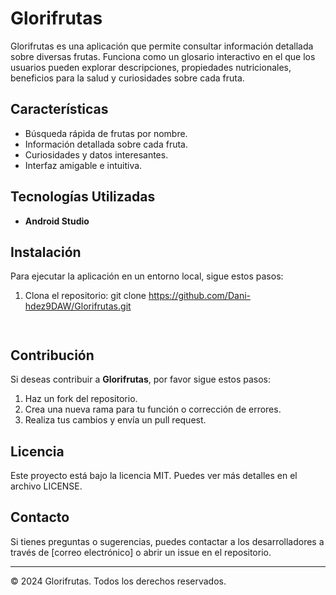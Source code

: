 # Glorifrutas

Glorifrutas es una aplicación que permite consultar información detallada sobre diversas frutas. Funciona como un glosario interactivo en el que los usuarios pueden explorar descripciones, propiedades nutricionales, beneficios para la salud y curiosidades sobre cada fruta.

## Características
- Búsqueda rápida de frutas por nombre.
- Información detallada sobre cada fruta.
- Curiosidades y datos interesantes.
- Interfaz amigable e intuitiva.

## Tecnologías Utilizadas
- **Android Studio** 

## Instalación
Para ejecutar la aplicación en un entorno local, sigue estos pasos:

1. Clona el repositorio:
   git clone https://github.com/Dani-hdez9DAW/Glorifrutas.git

   ```


## Contribución
Si deseas contribuir a **Glorifrutas**, por favor sigue estos pasos:

1. Haz un fork del repositorio.
2. Crea una nueva rama para tu función o corrección de errores.
3. Realiza tus cambios y envía un pull request.

## Licencia
Este proyecto está bajo la licencia MIT. Puedes ver más detalles en el archivo LICENSE.

## Contacto
Si tienes preguntas o sugerencias, puedes contactar a los desarrolladores a través de [correo electrónico] o abrir un issue en el repositorio.

---
© 2024 Glorifrutas. Todos los derechos reservados.

